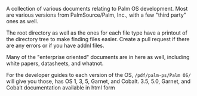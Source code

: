 A collection of various documents relating to Palm OS development. Most are various versions from PalmSource/Palm, Inc., with a few "third party" ones as well.
 
The root directory as well as the ones for each file type have a printout of the directory tree to make finding files easier. Create a pull request if there are any errors or if 
you have addnl files.
 
Many of the "enterprise oriented" documents are in here as well, including white papers, datasheets, and whatnot.

For the developer guides to each version of the OS, ` /pdf/palm-ps/Palm OS/ ` will give you those, has OS 1, 3, 5, Garnet, and Cobalt.
	3.5, 5.0, Garnet, and Cobalt documentation available in html form
	